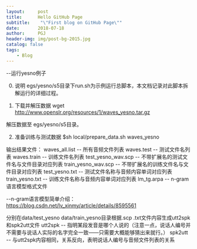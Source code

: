 ```yaml
---
layout:     post
title:      Hello GitHub Page
subtitle:    "\"First blog on GitHub Page\""
date:       2018-07-18
author:     PGJ
header-img: img/post-bg-2015.jpg
catalog: false
tags:
    - Blog
---
```


--运行yesno例子

0. 说明
egs/yesno/s5目录下run.sh为示例运行总脚本，本文档记录对此脚本拆解运行的详细过程。

1. 下载并解压数据
wget http://www.openslr.org/resources/1/waves_yesno.tar.gz

解压数据至 egs/yesno/s5目录。

2. 准备训练与测试数据
$sh local/prepare_data.sh waves_yesno

输出结果文件：
waves_all.list -- 所有音频文件列表
waves.test -- 测试文件名列表
waves.train -- 训练文件名列表
test_yesno_wav.scp -- 不带扩展名的测试文件名与文件目录对应列表
train_yesno_wav.scp -- 不带扩展名的训练文件名与文件目录对应列表
test_yesno.txt -- 测试文件名称与音频内容单词对应列表
train_yesno.txt -- 训练文件名称与音频内容单词对应列表
lm_tg.arpa -- n-gram语言模型格式文件

--n-gram语言模型简单介绍：https://blog.csdn.net/lv_xinmy/article/details/8595561

分别在data/test_yesno data/train_yesno目录根据.scp .txt文件内容生成utt2spk和spk2utt文件
utt2spk -- 指明某段发音是哪个人说的（注意一点，说话人编号并不需要与说话人实际的名字完全一致——只需要大概能够猜出来就行。）
spk2utt -- 与utt2spk内容相同，关系反向，表明说话人编号与音频文件列表的关系
